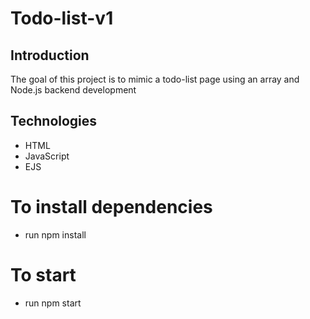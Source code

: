# Todo-list-v1

## Introduction

The goal of this project is to mimic a todo-list page using an array and Node.js backend development

## Technologies

- HTML
- JavaScript
- EJS

# To install dependencies

- run npm install

# To start

- run npm start
